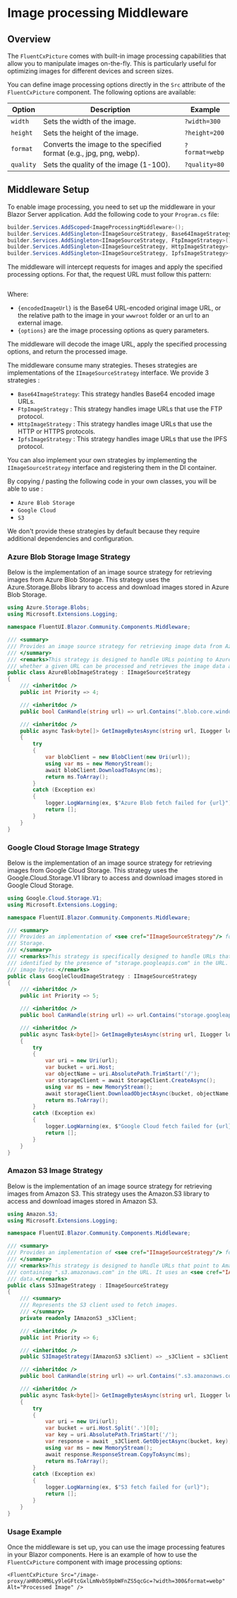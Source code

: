 # Image processing Middleware

## Overview

The <code>FluentCxPicture</code> comes with built-in image processing capabilities that allow you to manipulate images on-the-fly. This is particularly useful for optimizing images for different devices and screen sizes.

You can define image processing options directly in the <code>Src</code> attribute of the <code>FluentCxPicture</code> component. The following options are available:

| Option | Description | Example |
|--------|-------------|---------|
| <code>width</code> | Sets the width of the image. | <code>?width=300</code> |
| <code>height</code> | Sets the height of the image. | <code>?height=200</code> |
| <code>format</code> | Converts the image to the specified format (e.g., jpg, png, webp). | <code>?format=webp</code> |
| <code>quality</code> | Sets the quality of the image (1-100). | <code>?quality=80</code> |

## Middleware Setup

To enable image processing, you need to set up the middleware in your Blazor Server application. Add the following code to your `Program.cs` file:
```csharp
builder.Services.AddScoped<ImageProcessingMiddleware>();
builder.Services.AddSingleton<IImageSourceStrategy, Base64ImageStrategy>();
builder.Services.AddSingleton<IImageSourceStrategy, FtpImageStrategy>();
builder.Services.AddSingleton<IImageSourceStrategy, HttpImageStrategy>();
builder.Services.AddSingleton<IImageSourceStrategy, IpfsImageStrategy>();
```

The middleware will intercept requests for images and apply the specified processing options.
For that, the request URL must follow this pattern:
```/image-proxy/{encodedImageUrl}?{options}
```

Where:

- `{encodedImageUrl}` is the Base64 URL-encoded original image URL, or the relative path to the image in your `wwwroot` folder or an url to an external image.
- `{options}` are the image processing options as query parameters.

The middleware will decode the image URL, apply the specified processing options, and return the processed image.

The middleware consume many strategies. Theses strategies are implementations of the `IImageSourceStrategy` interface. We provide 3 strategies :

- `Base64ImageStrategy`: This strategy handles Base64 encoded image URLs.
- `FtpImageStrategy` : This strategy handles image URLs that use the FTP protocol.
- `HttpImageStrategy` : This strategy handles image URLs that use the HTTP or HTTPS protocols.
- `IpfsImageStrategy` : This strategy handles image URLs that use the IPFS protocol.

You can also implement your own strategies by implementing the `IImageSourceStrategy` interface and registering them in the DI container.

By copying / pasting the following code in your own classes, you will be able to use :
- `Azure Blob Storage`
- `Google Cloud`
- `S3`

We don't provide these strategies by default because they require additional dependencies and configuration.

### Azure Blob Storage Image Strategy

Below is the implementation of an image source strategy for retrieving images from Azure Blob Storage. This strategy uses the Azure.Storage.Blobs library to access and download images stored in Azure Blob Storage.

```csharp
using Azure.Storage.Blobs;
using Microsoft.Extensions.Logging;

namespace FluentUI.Blazor.Community.Components.Middleware;

/// <summary>
/// Provides an image source strategy for retrieving image data from Azure Blob Storage.
/// </summary>
/// <remarks>This strategy is designed to handle URLs pointing to Azure Blob Storage resources.  It determines
/// whether a given URL can be processed and retrieves the image data as a byte array.</remarks>
public class AzureBlobImageStrategy : IImageSourceStrategy
{
    /// <inheritdoc />
    public int Priority => 4;

    /// <inheritdoc />
    public bool CanHandle(string url) => url.Contains(".blob.core.windows.net");

    /// <inheritdoc />
    public async Task<byte[]> GetImageBytesAsync(string url, ILogger logger)
    {
        try
        {
            var blobClient = new BlobClient(new Uri(url));
            using var ms = new MemoryStream();
            await blobClient.DownloadToAsync(ms);
            return ms.ToArray();
        }
        catch (Exception ex)
        {
            logger.LogWarning(ex, $"Azure Blob fetch failed for {url}");
            return [];
        }
    }
}
```

### Google Cloud Storage Image Strategy

Below is the implementation of an image source strategy for retrieving images from Google Cloud Storage. This strategy uses the Google.Cloud.Storage.V1 library to access and download images stored in Google Cloud Storage.

```csharp
using Google.Cloud.Storage.V1;
using Microsoft.Extensions.Logging;

namespace FluentUI.Blazor.Community.Components.Middleware;

/// <summary>
/// Provides an implementation of <see cref="IImageSourceStrategy"/> for handling image URLs hosted on Google Cloud
/// Storage.
/// </summary>
/// <remarks>This strategy is specifically designed to handle URLs that point to objects in Google Cloud Storage,
/// identified by the presence of "storage.googleapis.com" in the URL. It uses the Google Cloud Storage API to fetch the
/// image bytes.</remarks>
public class GoogleCloudImageStrategy : IImageSourceStrategy
{
    /// <inheritdoc />
    public int Priority => 5;

    /// <inheritdoc />
    public bool CanHandle(string url) => url.Contains("storage.googleapis.com");

    /// <inheritdoc />
    public async Task<byte[]> GetImageBytesAsync(string url, ILogger logger)
    {
        try
        {
            var uri = new Uri(url);
            var bucket = uri.Host;
            var objectName = uri.AbsolutePath.TrimStart('/');
            var storageClient = await StorageClient.CreateAsync();
            using var ms = new MemoryStream();
            await storageClient.DownloadObjectAsync(bucket, objectName, ms);
            return ms.ToArray();
        }
        catch (Exception ex)
        {
            logger.LogWarning(ex, $"Google Cloud fetch failed for {url}");
            return [];
        }
    }
}
```

### Amazon S3 Image Strategy

Below is the implementation of an image source strategy for retrieving images from Amazon S3. This strategy uses the Amazon.S3 library to access and download images stored in Amazon S3.

```csharp
using Amazon.S3;
using Microsoft.Extensions.Logging;

namespace FluentUI.Blazor.Community.Components.Middleware;

/// <summary>
/// Provides an implementation of <see cref="IImageSourceStrategy"/> for handling image retrieval from Amazon S3.
/// </summary>
/// <remarks>This strategy is designed to handle URLs that point to Amazon S3 resources, specifically those
/// containing ".s3.amazonaws.com" in the URL. It uses an <see cref="IAmazonS3"/> client to fetch the image
/// data.</remarks>
public class S3ImageStrategy : IImageSourceStrategy
{
    /// <summary>
    /// Represents the S3 client used to fetch images.
    /// </summary>
    private readonly IAmazonS3 _s3Client;

    /// <inheritdoc />
    public int Priority => 6;

    /// <inheritdoc />
    public S3ImageStrategy(IAmazonS3 s3Client) => _s3Client = s3Client;

    /// <inheritdoc />
    public bool CanHandle(string url) => url.Contains(".s3.amazonaws.com");

    /// <inheritdoc />
    public async Task<byte[]> GetImageBytesAsync(string url, ILogger logger)
    {
        try
        {
            var uri = new Uri(url);
            var bucket = uri.Host.Split('.')[0];
            var key = uri.AbsolutePath.TrimStart('/');
            var response = await _s3Client.GetObjectAsync(bucket, key);
            using var ms = new MemoryStream();
            await response.ResponseStream.CopyToAsync(ms);
            return ms.ToArray();
        }
        catch (Exception ex)
        {
            logger.LogWarning(ex, $"S3 fetch failed for {url}");
            return [];
        }
    }
}
```
### Usage Example

Once the middleware is set up, you can use the image processing features in your Blazor components. Here is an example of how to use the <code>FluentCxPicture</code> component with image processing options:
```razor
<FluentCxPicture Src="/image-proxy/aHR0cHM6Ly9leGFtcGxlLmNvbS9pbWFnZS5qcGc=?width=300&format=webp" Alt="Processed Image" />
```
